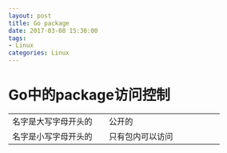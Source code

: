 ```yaml
---
layout: post
title: Go package
date: 2017-03-08 15:30:00
tags:
- Linux
categories: Linux
---
```


# Go中的package访问控制
|                        |                                   |
| ---------------------- | --------------------------------- |
| 名字是大写字母开头的      | 公开的                             |
| 名字是小写字母开头的      | 只有包内可以访问                     |


